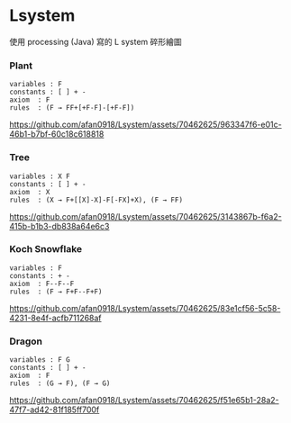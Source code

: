 # Lsystem

使用 processing (Java) 寫的 L system 碎形繪圖

### Plant

```
variables : F
constants : [ ] + -
axiom  : F
rules  : (F → FF+[+F-F]-[+F-F])
```

https://github.com/afan0918/Lsystem/assets/70462625/963347f6-e01c-46b1-b7bf-60c18c618818

### Tree

```
variables : X F
constants : [ ] + -
axiom  : X
rules  : (X → F+[[X]-X]-F[-FX]+X), (F → FF)
```

https://github.com/afan0918/Lsystem/assets/70462625/3143867b-f6a2-415b-b1b3-db838a64e6c3

### Koch Snowflake

```
variables : F
constants : + -
axiom  : F--F--F
rules  : (F → F+F--F+F)
```

https://github.com/afan0918/Lsystem/assets/70462625/83e1cf56-5c58-4231-8e4f-acfb711268af

### Dragon

```
variables : F G
constants : [ ] + -
axiom  : F
rules  : (G → F), (F → G)
```

https://github.com/afan0918/Lsystem/assets/70462625/f51e65b1-28a2-47f7-ad42-81f185ff700f
